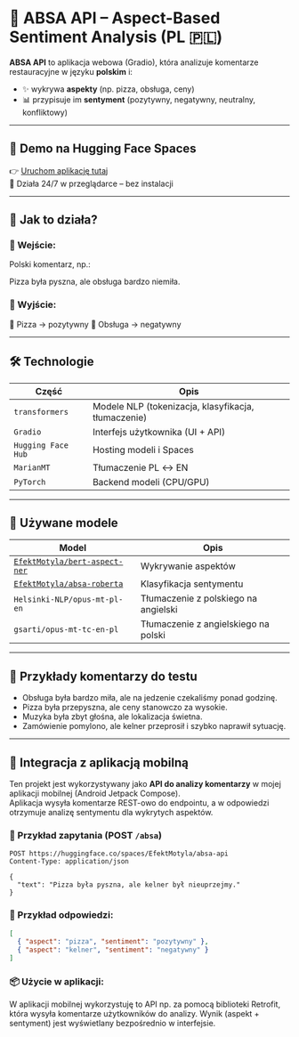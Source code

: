 # 🧠 ABSA API – Aspect-Based Sentiment Analysis (PL 🇵🇱)

**ABSA API** to aplikacja webowa (Gradio), która analizuje komentarze restauracyjne w języku **polskim** i:
- ✨ wykrywa **aspekty** (np. pizza, obsługa, ceny)
- 📊 przypisuje im **sentyment** (pozytywny, negatywny, neutralny, konfliktowy)

---

## 🚀 Demo na Hugging Face Spaces

👉 [Uruchom aplikację tutaj](https://huggingface.co/spaces/EfektMotyla/absa-api)  
🔄 Działa 24/7 w przeglądarce – bez instalacji

---

## 🔧 Jak to działa?

### 📌 Wejście:
Polski komentarz, np.:

Pizza była pyszna, ale obsługa bardzo niemiła.

### 📌 Wyjście:
🧩 Pizza → pozytywny
🧩 Obsługa → negatywny

---

## 🛠️ Technologie

| Część | Opis |
|-------|------|
| `transformers` | Modele NLP (tokenizacja, klasyfikacja, tłumaczenie) |
| `Gradio` | Interfejs użytkownika (UI + API) |
| `Hugging Face Hub` | Hosting modeli i Spaces |
| `MarianMT` | Tłumaczenie PL ↔ EN |
| `PyTorch` | Backend modeli (CPU/GPU) |

---

## 🤖 Używane modele

| Model | Opis |
|-------|------|
| [`EfektMotyla/bert-aspect-ner`](https://huggingface.co/EfektMotyla/bert-aspect-ner) | Wykrywanie aspektów |
| [`EfektMotyla/absa-roberta`](https://huggingface.co/EfektMotyla/absa-roberta) | Klasyfikacja sentymentu |
| `Helsinki-NLP/opus-mt-pl-en` | Tłumaczenie z polskiego na angielski |
| `gsarti/opus-mt-tc-en-pl` | Tłumaczenie z angielskiego na polski |

---

## 🧪 Przykłady komentarzy do testu

- Obsługa była bardzo miła, ale na jedzenie czekaliśmy ponad godzinę.  
- Pizza była przepyszna, ale ceny stanowczo za wysokie.  
- Muzyka była zbyt głośna, ale lokalizacja świetna.  
- Zamówienie pomylono, ale kelner przeprosił i szybko naprawił sytuację.

---

## 📱 Integracja z aplikacją mobilną

Ten projekt jest wykorzystywany jako **API do analizy komentarzy** w mojej aplikacji mobilnej (Android Jetpack Compose).  
Aplikacja wysyła komentarze REST-owo do endpointu, a w odpowiedzi otrzymuje analizę sentymentu dla wykrytych aspektów.

### 🔁 Przykład zapytania (POST `/absa`)

```http
POST https://huggingface.co/spaces/EfektMotyla/absa-api
Content-Type: application/json

{
  "text": "Pizza była pyszna, ale kelner był nieuprzejmy."
}
```
### 🔁 Przykład odpowiedzi:
```json
[
  { "aspect": "pizza", "sentiment": "pozytywny" },
  { "aspect": "kelner", "sentiment": "negatywny" }
]
```

### 📦 Użycie w aplikacji:
W aplikacji mobilnej wykorzystuję to API np. za pomocą biblioteki Retrofit, która wysyła komentarze użytkowników do analizy.
Wynik (aspekt + sentyment) jest wyświetlany bezpośrednio w interfejsie.



